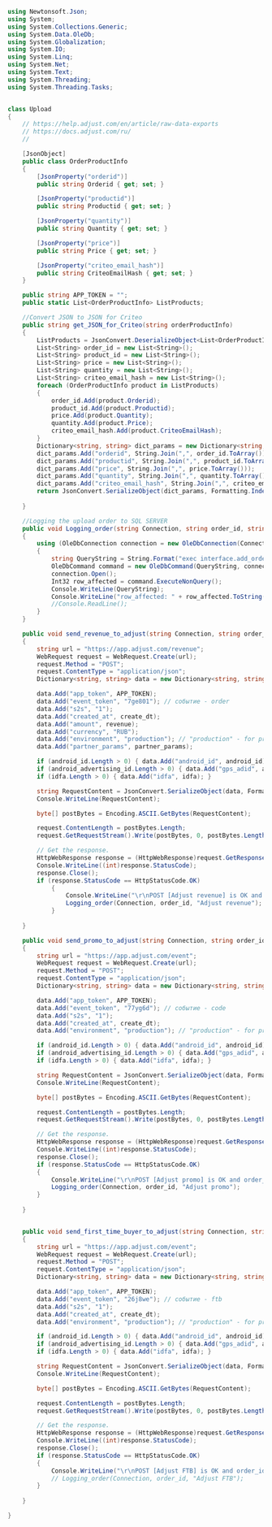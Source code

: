 ﻿```c#
using Newtonsoft.Json;
using System;
using System.Collections.Generic;
using System.Data.OleDb;
using System.Globalization;
using System.IO;
using System.Linq;
using System.Net;
using System.Text;
using System.Threading;
using System.Threading.Tasks;


class Upload
{
    // https://help.adjust.com/en/article/raw-data-exports
    // https://docs.adjust.com/ru/
	// 

    [JsonObject]
    public class OrderProductInfo
    {
        [JsonProperty("orderid")]
        public string Orderid { get; set; }

        [JsonProperty("productid")]
        public string Productid { get; set; }

        [JsonProperty("quantity")]
        public string Quantity { get; set; }

        [JsonProperty("price")]
        public string Price { get; set; }

        [JsonProperty("criteo_email_hash")]
        public string CriteoEmailHash { get; set; }
    }

    public string APP_TOKEN = "";
    public static List<OrderProductInfo> ListProducts;

    //Convert JSON to JSON for Criteo
    public string get_JSON_for_Criteo(string orderProductInfo)
    {
        ListProducts = JsonConvert.DeserializeObject<List<OrderProductInfo>>(orderProductInfo);
        List<String> order_id = new List<String>();
        List<String> product_id = new List<String>();
        List<String> price = new List<String>();
        List<String> quantity = new List<String>();
        List<String> criteo_email_hash = new List<String>();
        foreach (OrderProductInfo product in ListProducts)
        {
            order_id.Add(product.Orderid);
            product_id.Add(product.Productid);
            price.Add(product.Quantity);
            quantity.Add(product.Price);
            criteo_email_hash.Add(product.CriteoEmailHash);
        }
        Dictionary<string, string> dict_params = new Dictionary<string, string>();
        dict_params.Add("orderid", String.Join(",", order_id.ToArray()));
        dict_params.Add("productid", String.Join(",", product_id.ToArray()));
        dict_params.Add("price", String.Join(",", price.ToArray()));
        dict_params.Add("quantity", String.Join(",", quantity.ToArray()));
        dict_params.Add("criteo_email_hash", String.Join(",", criteo_email_hash.ToArray()));
        return JsonConvert.SerializeObject(dict_params, Formatting.Indented);
        
    }

    //Logging the upload order to SQL SERVER
    public void Logging_order(string Connection, string order_id, string event_type)
    {
        using (OleDbConnection connection = new OleDbConnection(Connection))
        {
            string QueryString = String.Format("exec interface.add_orders_output_log {0}, \"{1}\"", order_id, event_type);
            OleDbCommand command = new OleDbCommand(QueryString, connection);
            connection.Open();
            Int32 row_affected = command.ExecuteNonQuery();
            Console.WriteLine(QueryString);
            Console.WriteLine("row_affected: " + row_affected.ToString());
            //Console.ReadLine();
        }
    }

    public void send_revenue_to_adjust(string Connection, string order_id, string create_dt, string revenue, string android_id, string android_advertising_id, string idfa, string partner_params)
    {
        string url = "https://app.adjust.com/revenue";
        WebRequest request = WebRequest.Create(url);
        request.Method = "POST";
        request.ContentType = "application/json";
        Dictionary<string, string> data = new Dictionary<string, string>();

        data.Add("app_token", APP_TOKEN);
        data.Add("event_token", "7ge801"); // событие - order
        data.Add("s2s", "1");
        data.Add("created_at", create_dt);
        data.Add("amount", revenue);
        data.Add("currency", "RUB");
        data.Add("environment", "production"); // "production" - for prod, "sandbox" - for testing
        data.Add("partner_params", partner_params);

        if (android_id.Length > 0) { data.Add("android_id", android_id); }
        if (android_advertising_id.Length > 0) { data.Add("gps_adid", android_advertising_id); }
        if (idfa.Length > 0) { data.Add("idfa", idfa); }

        string RequestContent = JsonConvert.SerializeObject(data, Formatting.Indented);
        Console.WriteLine(RequestContent);

        byte[] postBytes = Encoding.ASCII.GetBytes(RequestContent);

        request.ContentLength = postBytes.Length;
        request.GetRequestStream().Write(postBytes, 0, postBytes.Length);

        // Get the response.
        HttpWebResponse response = (HttpWebResponse)request.GetResponse();
        Console.WriteLine((int)response.StatusCode);
        response.Close();
        if (response.StatusCode == HttpStatusCode.OK)
            { 
                Console.WriteLine("\r\nPOST [Adjust revenue] is OK and order_id is {0}", order_id);
                Logging_order(Connection, order_id, "Adjust revenue");
            }
        
    }

    public void send_promo_to_adjust(string Connection, string order_id, string create_dt, string android_id, string android_advertising_id, string idfa)
    {
        string url = "https://app.adjust.com/event";
        WebRequest request = WebRequest.Create(url);
        request.Method = "POST";
        request.ContentType = "application/json";
        Dictionary<string, string> data = new Dictionary<string, string>();

        data.Add("app_token", APP_TOKEN);
        data.Add("event_token", "77yg6d"); // событие - code
        data.Add("s2s", "1");
        data.Add("created_at", create_dt);
        data.Add("environment", "production"); // "production" - for prod, "sandbox" - for testing

        if (android_id.Length > 0) { data.Add("android_id", android_id); }
        if (android_advertising_id.Length > 0) { data.Add("gps_adid", android_advertising_id); }
        if (idfa.Length > 0) { data.Add("idfa", idfa); }

        string RequestContent = JsonConvert.SerializeObject(data, Formatting.Indented);
        Console.WriteLine(RequestContent);

        byte[] postBytes = Encoding.ASCII.GetBytes(RequestContent);

        request.ContentLength = postBytes.Length;
        request.GetRequestStream().Write(postBytes, 0, postBytes.Length);

        // Get the response.
        HttpWebResponse response = (HttpWebResponse)request.GetResponse();
        Console.WriteLine((int)response.StatusCode);
        response.Close();
        if (response.StatusCode == HttpStatusCode.OK)
        {
            Console.WriteLine("\r\nPOST [Adjust promo] is OK and order_id is {0}", order_id);
            Logging_order(Connection, order_id, "Adjust promo");
        }
        
    }


    public void send_first_time_buyer_to_adjust(string Connection, string order_id, string create_dt, string android_id, string android_advertising_id, string idfa)
    {
        string url = "https://app.adjust.com/event";
        WebRequest request = WebRequest.Create(url);
        request.Method = "POST";
        request.ContentType = "application/json";
        Dictionary<string, string> data = new Dictionary<string, string>();

        data.Add("app_token", APP_TOKEN);
        data.Add("event_token", "26j8we"); // событие - ftb
        data.Add("s2s", "1");
        data.Add("created_at", create_dt);
        data.Add("environment", "production"); // "production" - for prod, "sandbox" - for testing

        if (android_id.Length > 0) { data.Add("android_id", android_id); }
        if (android_advertising_id.Length > 0) { data.Add("gps_adid", android_advertising_id); }
        if (idfa.Length > 0) { data.Add("idfa", idfa); }

        string RequestContent = JsonConvert.SerializeObject(data, Formatting.Indented);
        Console.WriteLine(RequestContent);

        byte[] postBytes = Encoding.ASCII.GetBytes(RequestContent);

        request.ContentLength = postBytes.Length;
        request.GetRequestStream().Write(postBytes, 0, postBytes.Length);

        // Get the response.
        HttpWebResponse response = (HttpWebResponse)request.GetResponse();
        Console.WriteLine((int)response.StatusCode);
        response.Close();
        if (response.StatusCode == HttpStatusCode.OK)
        {
            Console.WriteLine("\r\nPOST [Adjust FTB] is OK and order_id is {0}", order_id);
            // Logging_order(Connection, order_id, "Adjust FTB");
        }
        
    }

}
```